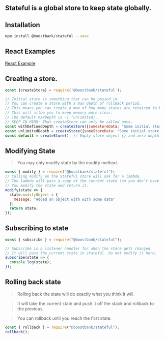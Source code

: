 ## Stateful is a global store to keep state globally.

## Installation

```sh
npm install @boostbank/stateful --save
```

## React Examples

[React Example](https://github.com/boostbank/react-stateful-example)

## Creating a store.

```javascript
const {createStore} = require('@boostbank/stateful');

// Initial state is something that can be passed in.
// You can create a store with a max depth of rollback period.
// This means you can create a max of how many states are retained to be rolled back.
// This will allow you to keep memory more clear.
// The default maxDepth is -1 (unlimited).
// KEEP IN MIND: That createStore can only be called once.
const withDefinedDepth = createStore({someStoreData: "Some initial store data"}, 10); // Depth of 10.
const unlimitedDepth = createStore({someStoreData: "Some initial store data"}, -1); // unlimited depth
const default = createStore(); // Empty store object {} and zero depth.
```

## Modifying State

> You may only modify state by the modify method.

```javascript
const { modify } = require("@boostbank/stateful");
// Calling modify on the Stateful store will ask for a lambda.
// The lambda will pass a copy of the current state (so you don't have to keep track of immutability)
// You modify the state and return it.
modify(state => {
  state.modifyObject = {
    message: "Added an object with with some data"
  };
  return state;
});
```

## Subscribing to state

```javascript
const { subscribe } = require("@boostbank/stateful");

// Subscribe is a listener handler for when the store gets changed.
// It will pass the current state in stateful. Do not modify it here.
subscribe(state => {
  console.log(state);
});
```

## Rolling back state

> Rolling back the state will do exactly what you think it will.

> It will take the current state and push it off the stack and rollback to the previous.

> You can rollback until you reach the first state.

```javascript
const { rollback } = require("@boostbank/stateful");
rollback();
```
